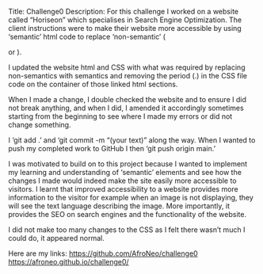 Title: Challenge0
Description: For this challenge I worked on a website called “Horiseon” which specialises in Search Engine Optimization.
The client instructions were to make their website more accessible by using ‘semantic’ html code to replace ‘non-semantic’ (<div> or <span>).

I updated the website html and CSS with what was required by replacing non-semantics with semantics and removing the period (.) in the CSS file code on the container of those linked html sections. 

When I made a change, I double checked the website and to ensure I did not break anything, and when I did, I amended it accordingly sometimes starting from the beginning to see where I made my errors or did not change something.

I ‘git add .’ and ‘git commit -m “(your text)” along the way. When I wanted to push my completed work to GitHub I then ‘git push origin main.’

I was motivated to build on to this project because I wanted to implement my learning and understanding of ‘semantic’ elements and see how the changes I made would indeed make the site easily more accessible to visitors. I learnt that improved accessibility to a website provides more information to the visitor for example when an image is not displaying, they will see the text language describing the image. More importantly, it provides the SEO on search engines and the functionality of the website.

I did not make too many changes to the CSS as I felt there wasn’t much I could do, it appeared normal.

Here are my links:
https://github.com/AfroNeo/challenge0
https://afroneo.github.io/challenge0/
